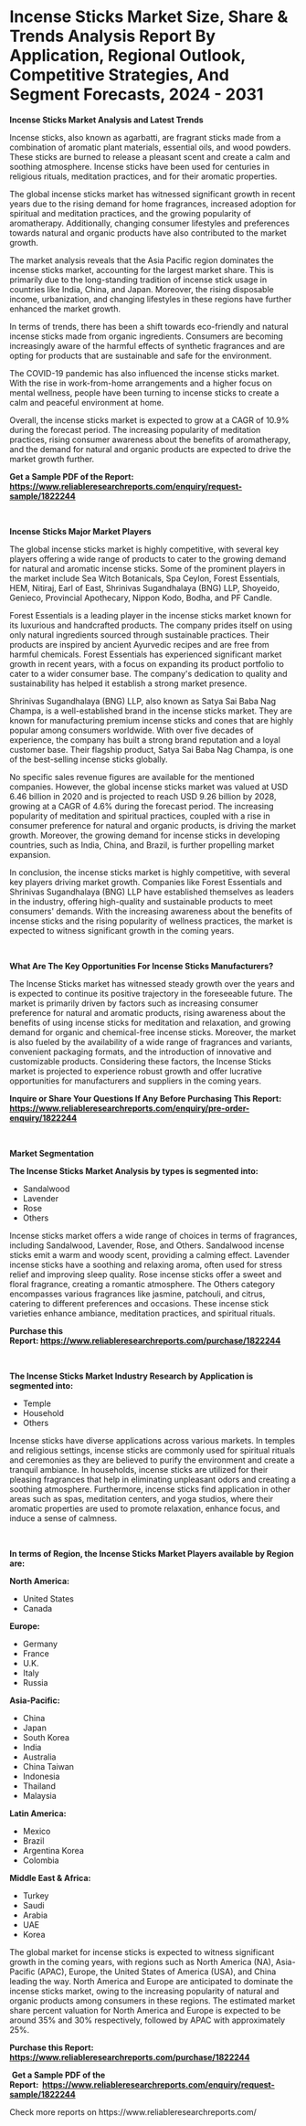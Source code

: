 <p><h1>Incense Sticks Market Size, Share & Trends Analysis Report By Application, Regional Outlook, Competitive Strategies, And Segment Forecasts, 2024 - 2031</h1></p><p><strong>Incense Sticks Market Analysis and Latest Trends</strong></p>
<p><p>Incense sticks, also known as agarbatti, are fragrant sticks made from a combination of aromatic plant materials, essential oils, and wood powders. These sticks are burned to release a pleasant scent and create a calm and soothing atmosphere. Incense sticks have been used for centuries in religious rituals, meditation practices, and for their aromatic properties.</p><p>The global incense sticks market has witnessed significant growth in recent years due to the rising demand for home fragrances, increased adoption for spiritual and meditation practices, and the growing popularity of aromatherapy. Additionally, changing consumer lifestyles and preferences towards natural and organic products have also contributed to the market growth.</p><p>The market analysis reveals that the Asia Pacific region dominates the incense sticks market, accounting for the largest market share. This is primarily due to the long-standing tradition of incense stick usage in countries like India, China, and Japan. Moreover, the rising disposable income, urbanization, and changing lifestyles in these regions have further enhanced the market growth.</p><p>In terms of trends, there has been a shift towards eco-friendly and natural incense sticks made from organic ingredients. Consumers are becoming increasingly aware of the harmful effects of synthetic fragrances and are opting for products that are sustainable and safe for the environment.</p><p>The COVID-19 pandemic has also influenced the incense sticks market. With the rise in work-from-home arrangements and a higher focus on mental wellness, people have been turning to incense sticks to create a calm and peaceful environment at home.</p><p>Overall, the incense sticks market is expected to grow at a CAGR of 10.9% during the forecast period. The increasing popularity of meditation practices, rising consumer awareness about the benefits of aromatherapy, and the demand for natural and organic products are expected to drive the market growth further.</p></p>
<p><strong>Get a Sample PDF of the Report:&nbsp; <a href="https://www.reliableresearchreports.com/enquiry/request-sample/1822244">https://www.reliableresearchreports.com/enquiry/request-sample/1822244</a></strong></p>
<p>&nbsp;</p>
<p><strong>Incense Sticks Major Market Players</strong></p>
<p><p>The global incense sticks market is highly competitive, with several key players offering a wide range of products to cater to the growing demand for natural and aromatic incense sticks. Some of the prominent players in the market include Sea Witch Botanicals, Spa Ceylon, Forest Essentials, HEM, Nitiraj, Earl of East, Shrinivas Sugandhalaya (BNG) LLP, Shoyeido, Genieco, Provincial Apothecary, Nippon Kodo, Bodha, and PF Candle.</p><p>Forest Essentials is a leading player in the incense sticks market known for its luxurious and handcrafted products. The company prides itself on using only natural ingredients sourced through sustainable practices. Their products are inspired by ancient Ayurvedic recipes and are free from harmful chemicals. Forest Essentials has experienced significant market growth in recent years, with a focus on expanding its product portfolio to cater to a wider consumer base. The company's dedication to quality and sustainability has helped it establish a strong market presence.</p><p>Shrinivas Sugandhalaya (BNG) LLP, also known as Satya Sai Baba Nag Champa, is a well-established brand in the incense sticks market. They are known for manufacturing premium incense sticks and cones that are highly popular among consumers worldwide. With over five decades of experience, the company has built a strong brand reputation and a loyal customer base. Their flagship product, Satya Sai Baba Nag Champa, is one of the best-selling incense sticks globally.</p><p>No specific sales revenue figures are available for the mentioned companies. However, the global incense sticks market was valued at USD 6.46 billion in 2020 and is projected to reach USD 9.26 billion by 2028, growing at a CAGR of 4.6% during the forecast period. The increasing popularity of meditation and spiritual practices, coupled with a rise in consumer preference for natural and organic products, is driving the market growth. Moreover, the growing demand for incense sticks in developing countries, such as India, China, and Brazil, is further propelling market expansion.</p><p>In conclusion, the incense sticks market is highly competitive, with several key players driving market growth. Companies like Forest Essentials and Shrinivas Sugandhalaya (BNG) LLP have established themselves as leaders in the industry, offering high-quality and sustainable products to meet consumers' demands. With the increasing awareness about the benefits of incense sticks and the rising popularity of wellness practices, the market is expected to witness significant growth in the coming years.</p></p>
<p>&nbsp;</p>
<p><strong>What Are The Key Opportunities For Incense Sticks Manufacturers?</strong></p>
<p><p>The Incense Sticks market has witnessed steady growth over the years and is expected to continue its positive trajectory in the foreseeable future. The market is primarily driven by factors such as increasing consumer preference for natural and aromatic products, rising awareness about the benefits of using incense sticks for meditation and relaxation, and growing demand for organic and chemical-free incense sticks. Moreover, the market is also fueled by the availability of a wide range of fragrances and variants, convenient packaging formats, and the introduction of innovative and customizable products. Considering these factors, the Incense Sticks market is projected to experience robust growth and offer lucrative opportunities for manufacturers and suppliers in the coming years.</p></p>
<p><strong>Inquire or Share Your Questions If Any Before Purchasing This Report: <a href="https://www.reliableresearchreports.com/enquiry/pre-order-enquiry/1822244">https://www.reliableresearchreports.com/enquiry/pre-order-enquiry/1822244</a></strong></p>
<p>&nbsp;</p>
<p><strong>Market Segmentation</strong></p>
<p><strong>The Incense Sticks Market Analysis by types is segmented into:</strong></p>
<p><ul><li>Sandalwood</li><li>Lavender</li><li>Rose</li><li>Others</li></ul></p>
<p><p>Incense sticks market offers a wide range of choices in terms of fragrances, including Sandalwood, Lavender, Rose, and Others. Sandalwood incense sticks emit a warm and woody scent, providing a calming effect. Lavender incense sticks have a soothing and relaxing aroma, often used for stress relief and improving sleep quality. Rose incense sticks offer a sweet and floral fragrance, creating a romantic atmosphere. The Others category encompasses various fragrances like jasmine, patchouli, and citrus, catering to different preferences and occasions. These incense stick varieties enhance ambiance, meditation practices, and spiritual rituals.</p></p>
<p><strong>Purchase this Report:&nbsp;<a href="https://www.reliableresearchreports.com/purchase/1822244">https://www.reliableresearchreports.com/purchase/1822244</a></strong></p>
<p>&nbsp;</p>
<p><strong>The Incense Sticks Market Industry Research by Application is segmented into:</strong></p>
<p><ul><li>Temple</li><li>Household</li><li>Others</li></ul></p>
<p><p>Incense sticks have diverse applications across various markets. In temples and religious settings, incense sticks are commonly used for spiritual rituals and ceremonies as they are believed to purify the environment and create a tranquil ambiance. In households, incense sticks are utilized for their pleasing fragrances that help in eliminating unpleasant odors and creating a soothing atmosphere. Furthermore, incense sticks find application in other areas such as spas, meditation centers, and yoga studios, where their aromatic properties are used to promote relaxation, enhance focus, and induce a sense of calmness.</p></p>
<p>&nbsp;</p>
<p><strong>In terms of Region, the Incense Sticks Market Players available by Region are:</strong></p>
<p>
    <p> <strong> North America: </strong>
        <ul>
            <li>United States</li>
            <li>Canada</li>
        </ul>
        </p> 
    <p> <strong> Europe: </strong>
        <ul>
            <li>Germany</li>
            <li>France</li>
            <li>U.K.</li>
            <li>Italy</li>
            <li>Russia</li>
        </ul>
        </p> 
    <p> <strong> Asia-Pacific: </strong>
        <ul>
            <li>China</li>
            <li>Japan</li>
            <li>South Korea</li>
            <li>India</li>
            <li>Australia</li>
            <li>China Taiwan</li>
            <li>Indonesia</li>
            <li>Thailand</li>
            <li>Malaysia</li>
        </ul>
        </p> 
    <p> <strong> Latin America: </strong>
        <ul>
            <li>Mexico</li>
            <li>Brazil</li>
            <li>Argentina Korea</li>
            <li>Colombia</li>
        </ul>
        </p> 
    <p> <strong> Middle East & Africa: </strong>
        <ul>
            <li>Turkey</li>
            <li>Saudi</li>
            <li>Arabia</li>
            <li>UAE</li>
            <li>Korea</li>
        </ul>
    </p>
    </p>
<p><p>The global market for incense sticks is expected to witness significant growth in the coming years, with regions such as North America (NA), Asia-Pacific (APAC), Europe, the United States of America (USA), and China leading the way. North America and Europe are anticipated to dominate the incense sticks market, owing to the increasing popularity of natural and organic products among consumers in these regions. The estimated market share percent valuation for North America and Europe is expected to be around 35% and 30% respectively, followed by APAC with approximately 25%.</p></p>
<p><strong>Purchase this Report: <a href="https://www.reliableresearchreports.com/purchase/1822244">https://www.reliableresearchreports.com/purchase/1822244</a></strong></p>
<p>&nbsp;<strong>Get a Sample PDF of the Report:&nbsp;&nbsp;<a href="https://www.reliableresearchreports.com/enquiry/request-sample/1822244">https://www.reliableresearchreports.com/enquiry/request-sample/1822244</a></strong></p>
<p><strong></strong></p>
<p>Check more reports on https://www.reliableresearchreports.com/</p>